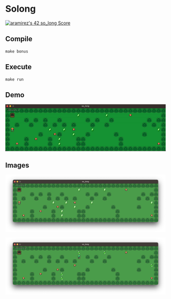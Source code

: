 # Solong
[![aramirez's 42 so_long Score](https://badge42.vercel.app/api/v2/cl6y65hc100490gl7reg9ecj1/project/2525111)](https://github.com/JaeSeoKim/badge42)

## Compile
```
make bonus
```
## Execute
```
make run
```

## Demo
![SoLong](https://raw.githubusercontent.com/arsalas/42_Cursus/main/solong/video/demo.gif)

## Images
![SoLong](https://raw.githubusercontent.com/arsalas/42_Cursus/main/solong/images/screen_01.png)

![SoLong](https://raw.githubusercontent.com/arsalas/42_Cursus/main/solong/images/screen_02.png)
